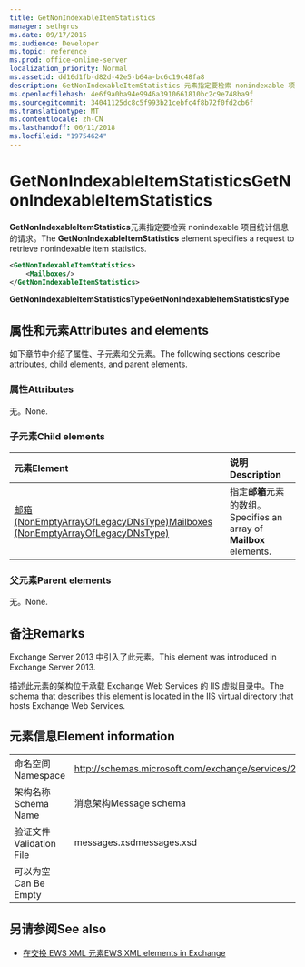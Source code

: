 ```yaml
---
title: GetNonIndexableItemStatistics
manager: sethgros
ms.date: 09/17/2015
ms.audience: Developer
ms.topic: reference
ms.prod: office-online-server
localization_priority: Normal
ms.assetid: dd16d1fb-d82d-42e5-b64a-bc6c19c48fa8
description: GetNonIndexableItemStatistics 元素指定要检索 nonindexable 项目统计信息的请求。
ms.openlocfilehash: 4e6f9a0ba94e9946a3910661810bc2c9e748ba9f
ms.sourcegitcommit: 34041125dc8c5f993b21cebfc4f8b72f0fd2cb6f
ms.translationtype: MT
ms.contentlocale: zh-CN
ms.lasthandoff: 06/11/2018
ms.locfileid: "19754624"
---
```

# <a name="getnonindexableitemstatistics"></a><span data-ttu-id="a5660-103">GetNonIndexableItemStatistics</span><span class="sxs-lookup"><span data-stu-id="a5660-103">GetNonIndexableItemStatistics</span></span>

<span data-ttu-id="a5660-104">**GetNonIndexableItemStatistics**元素指定要检索 nonindexable 项目统计信息的请求。</span><span class="sxs-lookup"><span data-stu-id="a5660-104">The **GetNonIndexableItemStatistics** element specifies a request to retrieve nonindexable item statistics.</span></span> 
  
```XML
<GetNonIndexableItemStatistics>
    <Mailboxes/>
</GetNonIndexableItemStatistics>
```

 <span data-ttu-id="a5660-105">**GetNonIndexableItemStatisticsType**</span><span class="sxs-lookup"><span data-stu-id="a5660-105">**GetNonIndexableItemStatisticsType**</span></span>
## <a name="attributes-and-elements"></a><span data-ttu-id="a5660-106">属性和元素</span><span class="sxs-lookup"><span data-stu-id="a5660-106">Attributes and elements</span></span>

<span data-ttu-id="a5660-107">如下章节中介绍了属性、子元素和父元素。</span><span class="sxs-lookup"><span data-stu-id="a5660-107">The following sections describe attributes, child elements, and parent elements.</span></span>
  
### <a name="attributes"></a><span data-ttu-id="a5660-108">属性</span><span class="sxs-lookup"><span data-stu-id="a5660-108">Attributes</span></span>

<span data-ttu-id="a5660-109">无。</span><span class="sxs-lookup"><span data-stu-id="a5660-109">None.</span></span>
  
### <a name="child-elements"></a><span data-ttu-id="a5660-110">子元素</span><span class="sxs-lookup"><span data-stu-id="a5660-110">Child elements</span></span>

|<span data-ttu-id="a5660-111">**元素**</span><span class="sxs-lookup"><span data-stu-id="a5660-111">**Element**</span></span>|<span data-ttu-id="a5660-112">**说明**</span><span class="sxs-lookup"><span data-stu-id="a5660-112">**Description**</span></span>|
|:-----|:-----|
|[<span data-ttu-id="a5660-113">邮箱 (NonEmptyArrayOfLegacyDNsType)</span><span class="sxs-lookup"><span data-stu-id="a5660-113">Mailboxes (NonEmptyArrayOfLegacyDNsType)</span></span>](mailboxes-nonemptyarrayoflegacydnstype.md) <br/> |<span data-ttu-id="a5660-114">指定**邮箱**元素的数组。</span><span class="sxs-lookup"><span data-stu-id="a5660-114">Specifies an array of **Mailbox** elements.</span></span>  <br/> |
   
### <a name="parent-elements"></a><span data-ttu-id="a5660-115">父元素</span><span class="sxs-lookup"><span data-stu-id="a5660-115">Parent elements</span></span>

<span data-ttu-id="a5660-116">无。</span><span class="sxs-lookup"><span data-stu-id="a5660-116">None.</span></span>
  
## <a name="remarks"></a><span data-ttu-id="a5660-117">备注</span><span class="sxs-lookup"><span data-stu-id="a5660-117">Remarks</span></span>

<span data-ttu-id="a5660-118">Exchange Server 2013 中引入了此元素。</span><span class="sxs-lookup"><span data-stu-id="a5660-118">This element was introduced in Exchange Server 2013.</span></span>
  
<span data-ttu-id="a5660-119">描述此元素的架构位于承载 Exchange Web Services 的 IIS 虚拟目录中。</span><span class="sxs-lookup"><span data-stu-id="a5660-119">The schema that describes this element is located in the IIS virtual directory that hosts Exchange Web Services.</span></span>
  
## <a name="element-information"></a><span data-ttu-id="a5660-120">元素信息</span><span class="sxs-lookup"><span data-stu-id="a5660-120">Element information</span></span>

|||
|:-----|:-----|
|<span data-ttu-id="a5660-121">命名空间</span><span class="sxs-lookup"><span data-stu-id="a5660-121">Namespace</span></span>  <br/> |http://schemas.microsoft.com/exchange/services/2006/messages  <br/> |
|<span data-ttu-id="a5660-122">架构名称</span><span class="sxs-lookup"><span data-stu-id="a5660-122">Schema Name</span></span>  <br/> |<span data-ttu-id="a5660-123">消息架构</span><span class="sxs-lookup"><span data-stu-id="a5660-123">Message schema</span></span>  <br/> |
|<span data-ttu-id="a5660-124">验证文件</span><span class="sxs-lookup"><span data-stu-id="a5660-124">Validation File</span></span>  <br/> |<span data-ttu-id="a5660-125">messages.xsd</span><span class="sxs-lookup"><span data-stu-id="a5660-125">messages.xsd</span></span>  <br/> |
|<span data-ttu-id="a5660-126">可以为空</span><span class="sxs-lookup"><span data-stu-id="a5660-126">Can Be Empty</span></span>  <br/> ||
   
## <a name="see-also"></a><span data-ttu-id="a5660-127">另请参阅</span><span class="sxs-lookup"><span data-stu-id="a5660-127">See also</span></span>



- [<span data-ttu-id="a5660-128">在交换 EWS XML 元素</span><span class="sxs-lookup"><span data-stu-id="a5660-128">EWS XML elements in Exchange</span></span>](ews-xml-elements-in-exchange.md)

